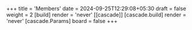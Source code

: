 +++
title = 'Members'
date = 2024-09-25T12:29:08+05:30
draft = false
weight = 2
[build]
render = 'never'
[[cascade]]
[cascade.build]
render = 'never'
[cascade.Params]
board = false
+++

